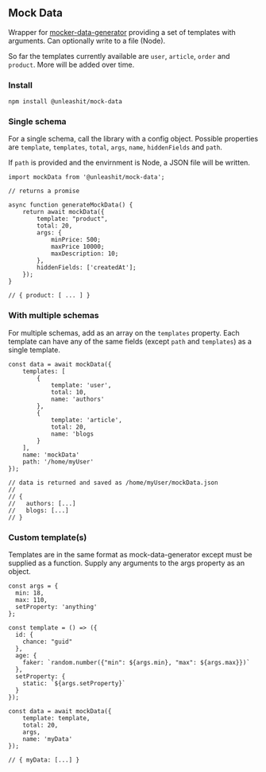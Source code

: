 ## Mock Data

Wrapper for [mocker-data-generator](https://github.com/danibram/mocker-data-generator) providing a set of templates with arguments. Can optionally write to a file (Node).

So far the templates currently available are `user`, `article`, `order` and `product`. More will be added over time.

### Install
```
npm install @unleashit/mock-data
```

### Single schema

For a single schema, call the library with a config object. Possible properties are `template`, `templates`, `total`, `args`, `name`, `hiddenFields` and `path`.

If `path` is provided and the envirnment is Node, a JSON file will be written.

```
import mockData from '@unleashit/mock-data';

// returns a promise

async function generateMockData() {
    return await mockData({
        template: "product",
        total: 20,
        args: {
            minPrice: 500;
            maxPrice 10000;
            maxDescription: 10;
        },
        hiddenFields: ['createdAt'];
    });
}

// { product: [ ... ] }
```

### With multiple schemas

For multiple schemas, add as an array on the `templates` property. Each template can have any of the same fields (except `path` and `templates`) as a single template.

```
const data = await mockData({
    templates: [
        {
            template: 'user',
            total: 10,
            name: 'authors'
        },
        {
            template: 'article',
            total: 20,
            name: 'blogs
        }
    ],
    name: 'mockData'
    path: '/home/myUser'
});

// data is returned and saved as /home/myUser/mockData.json
//
// {
//   authors: [...]
//   blogs: [...]
// }
```

### Custom template(s)

Templates are in the same format as mock-data-generator except must be supplied as a function. Supply any arguments to the args property as an object.

```
const args = {
  min: 18,
  max: 110,
  setProperty: 'anything'
};

const template = () => ({
  id: {
    chance: "guid"
  },
  age: {
    faker: `random.number({"min": ${args.min}, "max": ${args.max}})`
  },
  setProperty: {
    static: `${args.setProperty}`
  }
});

const data = await mockData({
    template: template,
    total: 20,
    args,
    name: 'myData'
});

// { myData: [...] }
```

